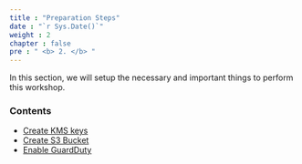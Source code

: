 ```yaml
---
title : "Preparation Steps"
date : "`r Sys.Date()`"
weight : 2
chapter : false
pre : " <b> 2. </b> "
---
```


In this section, we will setup the necessary and important things to perform this workshop.

### Contents
- [Create KMS keys](2.1-createkmskey/)
- [Create S3 Bucket](2.2-creates3bucket/)
- [Enable GuardDuty](2.3-enableguardduty/)


